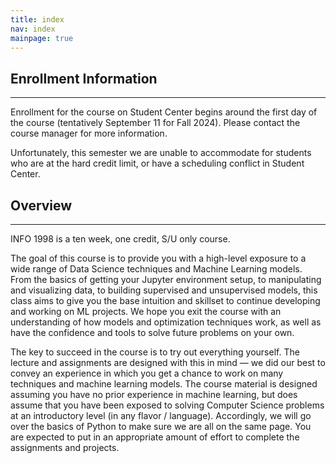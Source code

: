 ```yaml
---
title: index
nav: index
mainpage: true
---
```


## Enrollment Information
----------------------------------------------------------------------------------------
Enrollment for the course on Student Center begins around the first day of the course (tentatively September 11 for Fall 2024). Please contact the course manager for more information.
<!-- In the meantime, please fill out [this form](https://forms.gle/eHpqSJhGmQdbccfEA) to be placed on our interest form list. -->

Unfortunately, this semester we are unable to accommodate for students who are at the hard credit limit, or have a scheduling conflict in Student Center.

## Overview
----------------------------------------------------------------------------------------
INFO 1998 is a ten week, one credit, S/U only course. 


The goal of this course is to provide you with a high-level exposure to a wide range of Data Science techniques and Machine Learning models. From the basics of getting your Jupyter environment setup, to manipulating and visualizing data, to building supervised and unsupervised models, this class aims to give you the base intuition and skillset to continue developing and working on ML projects. We hope you exit the course with an understanding of how models and optimization techniques work, as well as have the confidence and tools to solve future problems on your own.

The key to succeed in the course is to try out everything yourself. The lecture and assignments are designed with this in mind — we did our best to convey an experience in which you get a chance to work on many techniques and machine learning models. The course material is designed assuming you have no prior experience in machine learning, but does assume that you have been exposed to solving Computer Science problems at an introductory level (in any flavor / language). Accordingly, we will go over the basics of Python to make sure we are all on the same page. You are expected to put in an appropriate amount of effort to complete the assignments and projects.

